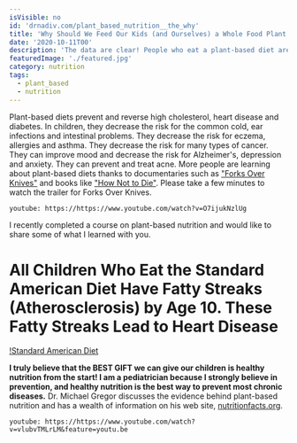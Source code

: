 ```yaml
---
isVisible: no
id: 'drnadiv.com/plant_based_nutrition__the_why'
title: 'Why Should We Feed Our Kids (and Ourselves) a Whole Food Plant Based Diet?'
date: '2020-10-11T00'
description: 'The data are clear! People who eat a plant-based diet are healthier. Children who eat the "Standard American Diet" have cholesterol fatty streaks in their blood vessels by age 10. The absolutely MOST important gift you can give your child is healthy nutrition!'
featuredImage: './featured.jpg'
category: nutrition
tags:
  - plant_based
  - nutrition
---
```


Plant-based diets prevent and reverse high cholesterol, heart disease and diabetes. In children, they decrease the risk for the common cold, ear infections and intestinal problems.  They decrease the risk for eczema, allergies and asthma. They decrease the risk for many types of cancer. They can improve mood and decrease the risk for Alzheimer's, depression and anxiety. They can prevent and treat acne. More people are learning about plant-based diets thanks to documentaries such as ["Forks Over Knives"](https://www.forksoverknives.com/) and books like ["How Not to Die"](https://nutritionfacts.org/book/how-not-to-die/). Please take a few minutes to watch the trailer for Forks Over Knives. 

`youtube: https://https://www.youtube.com/watch?v=O7ijukNzlUg`

I recently completed a course on plant-based nutrition and would like to share some of what I learned with you. 

# All Children Who Eat the Standard American Diet Have Fatty Streaks (Atherosclerosis) by Age 10. These Fatty Streaks Lead to Heart Disease

[!Standard American Diet](https://images.unsplash.com/photo-1594078186749-7500028c07da?ixlib=rb-1.2.1&ixid=eyJhcHBfaWQiOjEyMDd9&auto=format&fit=crop&w=1350&q=80)

**I truly believe that the BEST GIFT we can give our children is healthy nutrition from the start! I am a pediatrician because I strongly believe in prevention, and healthy nutrition is the best way to prevent most chronic diseases.** 
Dr. Michael Gregor discusses the evidence behind plant-based nutrition and has a wealth of information on his web site, [nutritionfacts.org](nutritionfacts.org).  

`youtube: https://https://www.youtube.com/watch?v=vlubvTMLrLM&feature=youtu.be`
